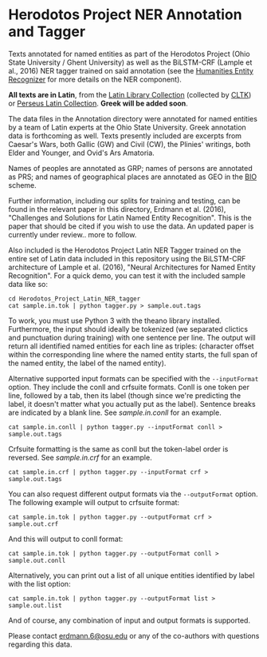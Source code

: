 # Herodotos Project NER Annotation and Tagger

Texts annotated for named entities as part of the Herodotos Project (Ohio State University / Ghent University) as well as the BiLSTM-CRF (Lample et al., 2016) NER tagger trained on said annotation (see the [Humanities Entity Recognizer](https://github.com/alexerdmann/HER) for more details on the NER component).

**All texts are in Latin**, from the [Latin Library Collection](https://www.thelatinlibrary.com) (collected by [CLTK](https://github.com/cltk/latin_text_latin_library)) or [Perseus Latin Collection](http://www.perseus.tufts.edu/hopper/collection?collection=Perseus:collection:Greco-Roman). **Greek will be added soon**.

The data files in the Annotation directory were annotated for named entities by a team of Latin experts at the Ohio State University. Greek annotation data is forthcoming as well. Texts presently included are excerpts from Caesar's Wars, both Gallic (GW) and Civil (CW), the Plinies' writings, both Elder and Younger, and Ovid's Ars Amatoria.

Names of peoples are annotated as GRP; names of persons are annotated as PRS; and names of geographical places are annotated as GEO in the [BIO](https://en.wikipedia.org/wiki/Inside–outside–beginning_(tagging)) scheme.

Further information, including our splits for training and testing, can be found in the relevant paper in this directory, Erdmann et al. (2016), "Challenges and Solutions for Latin Named Entity Recognition". This is the paper that should be cited if you wish to use the data. An updated paper is currently under review.. more to follow.

Also included is the Herodotos Project Latin NER Tagger trained on the entire set of Latin data included in this repository using the BiLSTM-CRF architecture of Lample et al. (2016), "Neural Architectures for Named Entity Recognition". For a quick demo, you can test it with the included sample data like so:

```
cd Herodotos_Project_Latin_NER_tagger
cat sample.in.tok | python tagger.py > sample.out.tags
```

To work, you must use Python 3 with the theano library installed. Furthermore, the input should ideally be tokenized (we separated clictics and punctuation during training) with one sentence per line. The output will return all identified named entities for each line as triples: (character offset within the corresponding line where the named entity starts, the full span of the named entity, the label of the named entity).

Alternative supported input formats can be specified with the ```--inputFormat``` option. They include the conll and crfsuite formats. Conll is one token per line, followed by a tab, then its label (though since we're predicting the label, it doesn't matter what you actually put as the label). Sentence breaks are indicated by a blank line. See *sample.in.conll* for an example.
```
cat sample.in.conll | python tagger.py --inputFormat conll > sample.out.tags
```
Crfsuite formatting is the same as conll but the token-label order is reversed. See *sample.in.crf* for an example.
```
cat sample.in.crf | python tagger.py --inputFormat crf > sample.out.tags
```

You can also request different output formats via the ```--outputFormat``` option. The following example will output to crfsuite format:
```
cat sample.in.tok | python tagger.py --outputFormat crf > sample.out.crf
```
And this will output to conll format:
```
cat sample.in.tok | python tagger.py --outputFormat conll > sample.out.conll
```
Alternatively, you can print out a list of all unique entities identified by label with the list option:
```
cat sample.in.tok | python tagger.py --outputFormat list > sample.out.list
```
And of course, any combination of input and output formats is supported.

Please contact erdmann.6@osu.edu or any of the co-authors with questions regarding this data.
